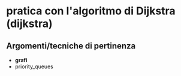 # pratica con l'algoritmo di Dijkstra (dijkstra)



## Argomenti/tecniche di pertinenza

 - **grafi**
 - priority_queues
